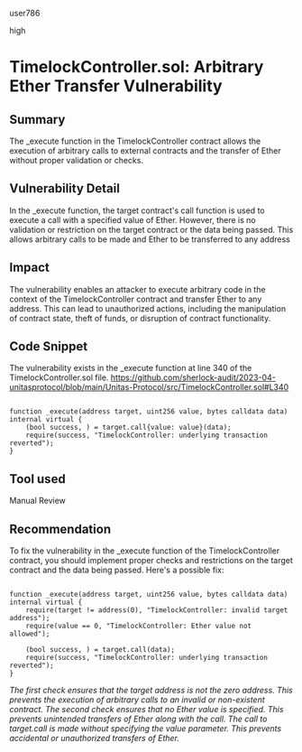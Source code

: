 user786

high

# TimelockController.sol: Arbitrary Ether Transfer Vulnerability

## Summary
The _execute function in the TimelockController contract allows the execution of arbitrary calls to external contracts and the transfer of Ether without proper validation or checks.
## Vulnerability Detail
In the _execute function, the target contract's call function is used to execute a call with a specified value of Ether. However, there is no validation or restriction on the target contract or the data being passed. This allows arbitrary calls to be made and Ether to be transferred to any address
## Impact
The vulnerability enables an attacker to execute arbitrary code in the context of the TimelockController contract and transfer Ether to any address. This can lead to unauthorized actions, including the manipulation of contract state, theft of funds, or disruption of contract functionality.
## Code Snippet
The vulnerability exists in the _execute function at line 340 of the TimelockController.sol file.
https://github.com/sherlock-audit/2023-04-unitasprotocol/blob/main/Unitas-Protocol/src/TimelockController.sol#L340
<pre><code>
function _execute(address target, uint256 value, bytes calldata data) internal virtual {
    (bool success, ) = target.call{value: value}(data);
    require(success, "TimelockController: underlying transaction reverted");
}
</code></pre>

## Tool used

Manual Review

## Recommendation
To fix the vulnerability in the _execute function of the TimelockController contract, you should implement proper checks and restrictions on the target contract and the data being passed. Here's a possible fix:
<pre><code>
function _execute(address target, uint256 value, bytes calldata data) internal virtual {
    require(target != address(0), "TimelockController: invalid target address");
    require(value == 0, "TimelockController: Ether value not allowed");

    (bool success, ) = target.call(data);
    require(success, "TimelockController: underlying transaction reverted");
}
</code></pre>
<em>
The first check ensures that the target address is not the zero address. This prevents the execution of arbitrary calls to an invalid or non-existent contract.
The second check ensures that no Ether value is specified. This prevents unintended transfers of Ether along with the call.
The call to target.call is made without specifying the value parameter. This prevents accidental or unauthorized transfers of Ether. </em>